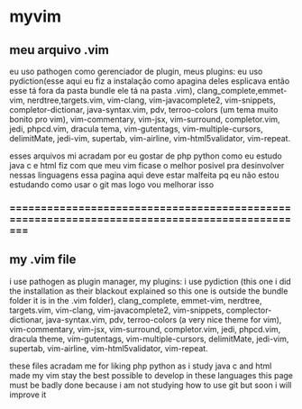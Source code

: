 # myvim
## meu arquivo .vim

eu uso pathogen como gerenciador de plugin, meus plugins:
eu  uso 
pydiction(esse aqui eu fiz a instalação como apagina deles esplicava então esse tá fora da pasta bundle ele tá na pasta .vim), 
clang_complete,emmet-vim, nerdtree,targets.vim, vim-clang, vim-javacomplete2,  vim-snippets, completor-dictionar, 
java-syntax.vim, pdv, terroo-colors (um tema muito bonito pro vim), vim-commentary, vim-jsx, vim-surround,
completor.vim, jedi, phpcd.vim, dracula tema, vim-gutentags, vim-multiple-cursors, delimitMate, jedi-vim, 
supertab, vim-airline, vim-html5validator, vim-repeat.

esses arquivos mi acradam por eu gostar de php python como eu estudo java c e html fiz com que meu vim ficase o melhor posivel pra
desinvolver nessas linguagens essa pagina aqui deve estar malfeita pq eu não estou estudando como usar o git mas 
logo vou melhorar isso

### =============================================================================================

## my .vim file 
i use pathogen as plugin manager, my plugins: i use pydiction (this one i did the installation as their blackout explained so this one is outside the bundle folder it is in the .vim folder), clang_complete, emmet-vim, nerdtree, targets.vim, vim-clang, vim-javacomplete2, vim-snippets, complector-dictionar, java-syntax.vim, pdv, terroo-colors (a very nice theme for vim), vim-commentary, vim-jsx, vim-surround, completor.vim, jedi, phpcd.vim, dracula theme, vim-gutentags, vim-multiple-cursors, delimitMate, jedi-vim, supertab, vim-airline, vim-html5validator, vim-repeat. 

these files acradam me for liking php python as i study java c and html made my vim stay the best possible to develop in these languages this page must be badly done because i am not studying how to use git but soon i will improve it
